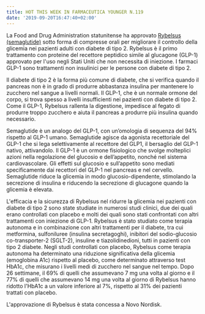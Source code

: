 ```yaml
---
title: HOT THIS WEEK IN FARMACEUTICA YOUNGER N.119
date: '2019-09-20T16:47:40+02:00'
---
```

La Food and Drug Administration statunitense ha approvato [Rybelsus (semaglutide)](https://www.fda.gov/news-events/press-announcements/fda-approves-first-oral-glp-1-treatment-type-2-diabetes) sotto forma di compresse orali per migliorare il controllo della glicemia nei pazienti adulti con diabete di tipo 2. Rybelsus è il primo trattamento con proteine ​​del recettore peptidico simile al glucagone (GLP-1) approvato per l'uso negli Stati Uniti che non necessita di iniezione. I farmaci GLP-1 sono trattamenti non insulinici per le persone con diabete di tipo 2.

Il diabete di tipo 2 è la forma più comune di diabete, che si verifica quando il pancreas non è in grado di produrre abbastanza insulina per mantenere lo zucchero nel sangue a livelli normali. Il GLP-1, che è un normale ormone del corpo, si trova spesso a livelli insufficienti nei pazienti con diabete di tipo 2. Come il GLP-1, Rybelsus rallenta la digestione, impedisce al fegato di produrre troppo zucchero e aiuta il pancreas a produrre più insulina quando necessario.

Semaglutide è un analogo del GLP-1, con un’omologia di sequenza del 94% rispetto al GLP-1 umano. Semaglutide agisce da agonista recettoriale del GLP-1 che si lega selettivamente al recettore del GLP1, il bersaglio del GLP-1 nativo, attivandolo. Il GLP-1 è un ormone fisiologico che svolge molteplici azioni nella regolazione del glucosio e dell’appetito, nonché nel sistema cardiovascolare. Gli effetti sul glucosio e sull’appetito sono mediati specificamente dai recettori del GLP-1 nel pancreas e nel cervello. Semaglutide riduce la glicemia in modo glucosio-dipendente, stimolando la secrezione di insulina e riducendo la secrezione di glucagone quando la glicemia è elevata. 

L'efficacia e la sicurezza di Rybelsus nel ridurre la glicemia nei pazienti con diabete di tipo 2 sono state studiate in numerosi studi clinici, due dei quali erano controllati con placebo e molti dei quali sono stati confrontati con altri trattamenti con iniezione di GLP-1. Rybelsus è stato studiato come terapia autonoma e in combinazione con altri trattamenti per il diabete, tra cui metformina, sulfoniluree (insulina secretagoghi), inibitori del sodio-glucosio co-transporter-2 (SGLT-2), insuline e tiazolidinedioni, tutti in pazienti con tipo 2 diabete. Negli studi controllati con placebo, Rybelsus come terapia autonoma ha determinato una riduzione significativa della glicemia (emoglobina A1c) rispetto al placebo, come determinato attraverso test HbA1c, che misurano i livelli medi di zucchero nel sangue nel tempo. Dopo 26 settimane, il 69% di quelli che assumevano 7 mg una volta al giorno e il 77% di quelli che assumevano 14 mg una volta al giorno di Rybelsus hanno ridotto l'HbA1c a un valore inferiore al 7%, rispetto al 31% dei pazienti trattati con placebo.

L'approvazione di Rybelsus è stata concessa a Novo Nordisk.

